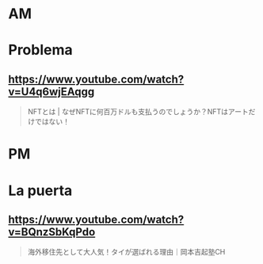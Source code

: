 # AM
# Problema

## https://www.youtube.com/watch?v=U4q6wjEAqgg

> NFTとは | なぜNFTに何百万ドルも支払うのでしょうか？NFTはアートだけではない！ 

# PM
# La puerta

## https://www.youtube.com/watch?v=BQnzSbKqPdo

> 海外移住先として大人気！タイが選ばれる理由｜岡本吉起塾CH 
